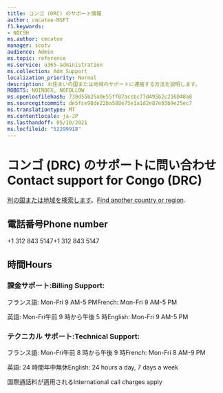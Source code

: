 ```yaml
---
title: コンゴ (DRC) のサポート情報
author: cmcatee-MSFT
f1.keywords:
- NOCSH
ms.author: cmcatee
manager: scotv
audience: Admin
ms.topic: reference
ms.service: o365-administration
ms.collection: Adm_Support
localization_priority: Normal
description: お住まいの国または地域のサポートに連絡する方法を説明します。
ROBOTS: NOINDEX, NOFOLLOW
ms.openlocfilehash: 730d55b25a0e55ff87accbc77d495b2c216048a8
ms.sourcegitcommit: de5fce90de22ba588e75e1a1d2e87e03b9e25ec7
ms.translationtype: MT
ms.contentlocale: ja-JP
ms.lasthandoff: 05/10/2021
ms.locfileid: "52299918"
---
```

# <a name="contact-support-for-congo-drc"></a><span data-ttu-id="a4b7e-103">コンゴ (DRC) のサポートに問い合わせ</span><span class="sxs-lookup"><span data-stu-id="a4b7e-103">Contact support for Congo (DRC)</span></span>

<span data-ttu-id="a4b7e-104">[別の国または地域を検索します](../../business-video/get-help-support.md)。</span><span class="sxs-lookup"><span data-stu-id="a4b7e-104">[Find another country or region](../../business-video/get-help-support.md).</span></span>

## <a name="phone-number"></a><span data-ttu-id="a4b7e-105">電話番号</span><span class="sxs-lookup"><span data-stu-id="a4b7e-105">Phone number</span></span>
<span data-ttu-id="a4b7e-106">+1 312 843 5147</span><span class="sxs-lookup"><span data-stu-id="a4b7e-106">+1 312 843 5147</span></span>

## <a name="hours"></a><span data-ttu-id="a4b7e-107">時間</span><span class="sxs-lookup"><span data-stu-id="a4b7e-107">Hours</span></span>
### <a name="billing-support"></a><span data-ttu-id="a4b7e-108">課金サポート:</span><span class="sxs-lookup"><span data-stu-id="a4b7e-108">Billing Support:</span></span>

<span data-ttu-id="a4b7e-109">フランス語: Mon-Fri 9 AM-5 PM</span><span class="sxs-lookup"><span data-stu-id="a4b7e-109">French: Mon-Fri 9 AM-5 PM</span></span>

<span data-ttu-id="a4b7e-110">英語: Mon-Fri午前 9 時から午後 5 時</span><span class="sxs-lookup"><span data-stu-id="a4b7e-110">English: Mon-Fri 9 AM-5 PM</span></span>

### <a name="technical-support"></a><span data-ttu-id="a4b7e-111">テクニカル サポート:</span><span class="sxs-lookup"><span data-stu-id="a4b7e-111">Technical Support:</span></span>

<span data-ttu-id="a4b7e-112">フランス語: Mon-Fri午前 8 時から午後 9 時</span><span class="sxs-lookup"><span data-stu-id="a4b7e-112">French: Mon-Fri 8 AM-9 PM</span></span>

<span data-ttu-id="a4b7e-113">英語: 24 時間年中無休</span><span class="sxs-lookup"><span data-stu-id="a4b7e-113">English: 24 hours a day, 7 days a week</span></span>

<span data-ttu-id="a4b7e-114">国際通話料が適用される</span><span class="sxs-lookup"><span data-stu-id="a4b7e-114">International call charges apply</span></span>
